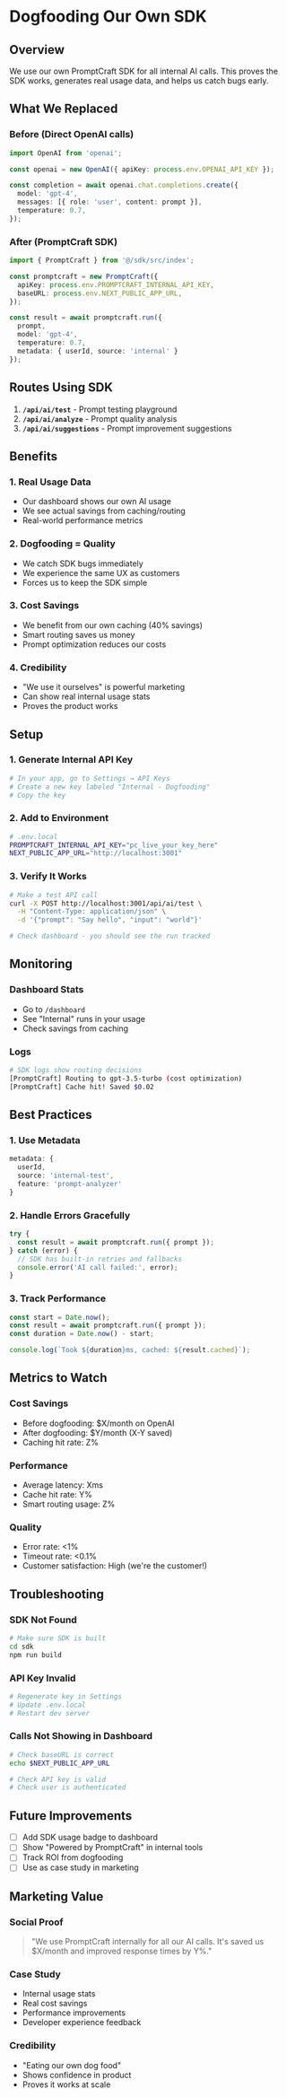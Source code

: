 # Dogfooding Our Own SDK

## Overview
We use our own PromptCraft SDK for all internal AI calls. This proves the SDK works, generates real usage data, and helps us catch bugs early.

## What We Replaced

### Before (Direct OpenAI calls)
```typescript
import OpenAI from 'openai';

const openai = new OpenAI({ apiKey: process.env.OPENAI_API_KEY });

const completion = await openai.chat.completions.create({
  model: 'gpt-4',
  messages: [{ role: 'user', content: prompt }],
  temperature: 0.7,
});
```

### After (PromptCraft SDK)
```typescript
import { PromptCraft } from '@/sdk/src/index';

const promptcraft = new PromptCraft({
  apiKey: process.env.PROMPTCRAFT_INTERNAL_API_KEY,
  baseURL: process.env.NEXT_PUBLIC_APP_URL,
});

const result = await promptcraft.run({
  prompt,
  model: 'gpt-4',
  temperature: 0.7,
  metadata: { userId, source: 'internal' }
});
```

## Routes Using SDK

1. **`/api/ai/test`** - Prompt testing playground
2. **`/api/ai/analyze`** - Prompt quality analysis
3. **`/api/ai/suggestions`** - Prompt improvement suggestions

## Benefits

### 1. Real Usage Data
- Our dashboard shows our own AI usage
- We see actual savings from caching/routing
- Real-world performance metrics

### 2. Dogfooding = Quality
- We catch SDK bugs immediately
- We experience the same UX as customers
- Forces us to keep the SDK simple

### 3. Cost Savings
- We benefit from our own caching (40% savings)
- Smart routing saves us money
- Prompt optimization reduces our costs

### 4. Credibility
- "We use it ourselves" is powerful marketing
- Can show real internal usage stats
- Proves the product works

## Setup

### 1. Generate Internal API Key
```bash
# In your app, go to Settings → API Keys
# Create a new key labeled "Internal - Dogfooding"
# Copy the key
```

### 2. Add to Environment
```bash
# .env.local
PROMPTCRAFT_INTERNAL_API_KEY="pc_live_your_key_here"
NEXT_PUBLIC_APP_URL="http://localhost:3001"
```

### 3. Verify It Works
```bash
# Make a test API call
curl -X POST http://localhost:3001/api/ai/test \
  -H "Content-Type: application/json" \
  -d '{"prompt": "Say hello", "input": "world"}'

# Check dashboard - you should see the run tracked
```

## Monitoring

### Dashboard Stats
- Go to `/dashboard`
- See "Internal" runs in your usage
- Check savings from caching

### Logs
```bash
# SDK logs show routing decisions
[PromptCraft] Routing to gpt-3.5-turbo (cost optimization)
[PromptCraft] Cache hit! Saved $0.02
```

## Best Practices

### 1. Use Metadata
```typescript
metadata: {
  userId,
  source: 'internal-test',
  feature: 'prompt-analyzer'
}
```

### 2. Handle Errors Gracefully
```typescript
try {
  const result = await promptcraft.run({ prompt });
} catch (error) {
  // SDK has built-in retries and fallbacks
  console.error('AI call failed:', error);
}
```

### 3. Track Performance
```typescript
const start = Date.now();
const result = await promptcraft.run({ prompt });
const duration = Date.now() - start;

console.log(`Took ${duration}ms, cached: ${result.cached}`);
```

## Metrics to Watch

### Cost Savings
- Before dogfooding: $X/month on OpenAI
- After dogfooding: $Y/month (X-Y saved)
- Caching hit rate: Z%

### Performance
- Average latency: Xms
- Cache hit rate: Y%
- Smart routing usage: Z%

### Quality
- Error rate: <1%
- Timeout rate: <0.1%
- Customer satisfaction: High (we're the customer!)

## Troubleshooting

### SDK Not Found
```bash
# Make sure SDK is built
cd sdk
npm run build
```

### API Key Invalid
```bash
# Regenerate key in Settings
# Update .env.local
# Restart dev server
```

### Calls Not Showing in Dashboard
```bash
# Check baseURL is correct
echo $NEXT_PUBLIC_APP_URL

# Check API key is valid
# Check user is authenticated
```

## Future Improvements

- [ ] Add SDK usage badge to dashboard
- [ ] Show "Powered by PromptCraft" in internal tools
- [ ] Track ROI from dogfooding
- [ ] Use as case study in marketing

## Marketing Value

### Social Proof
> "We use PromptCraft internally for all our AI calls. It's saved us $X/month and improved response times by Y%."

### Case Study
- Internal usage stats
- Real cost savings
- Performance improvements
- Developer experience feedback

### Credibility
- "Eating our own dog food"
- Shows confidence in product
- Proves it works at scale
